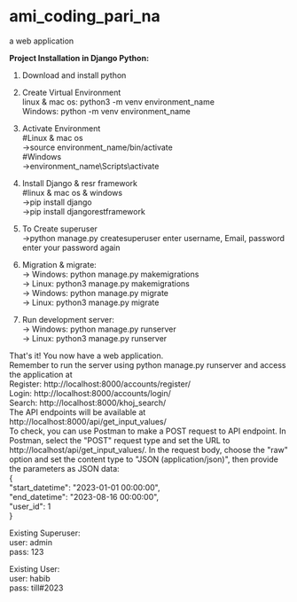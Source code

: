 # ami_coding_pari_na
a web application

<b>Project Installation in Django Python:</b>

1. Download and install python 

2. Create Virtual Environment<br />
linux & mac os: python3 -m venv environment_name<br />
Windows: python -m venv environment_name
  
3. Activate Environment<br />
  #Linux & mac os<br />
  ->source environment_name/bin/activate<br />
  #Windows<br />
  ->environment_name\Scripts\activate
  
4. Install Django & resr framework<br />
 #linux & mac os & windows<br />
 ->pip install django<br />
 ->pip install djangorestframework<br />
 
5. To Create superuser <br />
->python manage.py createsuperuser
	enter username, Email, password
	enter your password again
  
6. Migration & migrate:<br />
-> Windows: python manage.py makemigrations<br />
-> Linux: python3 manage.py makemigrations<br />
-> Windows: python manage.py migrate<br />
-> Linux: python3 manage.py migrate

7. Run development server: <br />
-> Windows: python manage.py runserver<br />
-> Linux: python3 manage.py runserver

That's it! You now have a web application. <br />
Remember to run the server using python manage.py runserver and access the application at <br> 
Register: http://localhost:8000/accounts/register/ <br />
Login: http://localhost:8000/accounts/login/ <br />
Search: http://localhost:8000/khoj_search/ <br />
The API endpoints will be available at http://localhost:8000/api/get_input_values/ <br>
To check, you can use Postman to make a POST request to API endpoint. 
In Postman, select the "POST" request type and set the URL to http://localhost/api/get_input_values/. 
In the request body, choose the "raw" option and set the content type to "JSON (application/json)",
then provide the parameters as JSON data: <br>
{ <br>
  "start_datetime": "2023-01-01 00:00:00", <br>
  "end_datetime": "2023-08-16 00:00:00", <br>
  "user_id": 1 <br>
} <br>

Existing Superuser: <br>
user: admin <br>
pass: 123 <br>

Existing User: <br>
user: habib <br>
pass: till#2023
